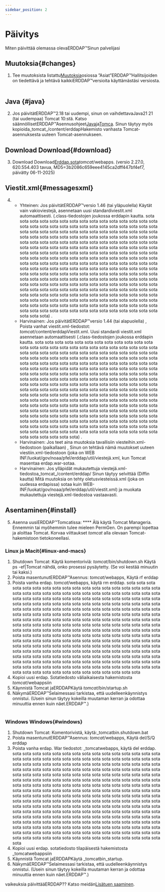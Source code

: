 ```yaml
---
sidebar_position: 2
---
```

# Päivitys
Miten päivittää olemassa olevaERDDAP™Sinun palvelijasi

## Muutoksia{#changes} 
1. Tee muutoksista listattu[Muutoksia](/changes)osiossa ”Asiat”ERDDAP™Hallitsijoiden on tiedettävä ja tehtävä kaikkiERDDAP™versioita käyttämästäsi versiosta.
     
## Java {#java} 
2. Jos päivitätERDDAP™2.18 tai uudempi, sinun on vaihdettavaJava21 21 (tai uudempaa) Tomcat 10:stä. Katso säännöllisetERDDAP™Asennusohjeet[Java](/docs/server-admin/deploy-install#java)ja[Tomca](/docs/server-admin/deploy-install#tomcat). Sinun täytyy myös kopioida_tomcat_/content/erddapHakemisto vanhasta Tomcat-asennuksesta uuteen Tomcat-asennukseen.

## Download Download{#download} 
3. Download Download[Erddap.sota](https://github.com/ERDDAP/erddap/releases/download/v2.27.0/erddap.war)_tomcat_/webapps.
     (versio 2.27.0, 620.554.403 tavua, MD5=3b2086c659eee4145ca2dff447bf4ef7, päivätty 06-11-2025) 
     
## Viestit.xml{#messagesxml} 
4. 
    * Yhteinen: Jos päivitätERDDAP™versio 1.46 (tai yläpuolella) Käytät vain vakioviestejä, asennetaan uusi standardiviestit.xml automaattisesti. (.class-tiedostojen joukossa erddapin kautta. sota sota sota sota sota sota sota sota sota sota sota sota sota sota sota sota sota sota sota sota sota sota sota sota sota sota sota sota sota sota sota sota sota sota sota sota sota sota sota sota sota sota sota sota sota sota sota sota sota sota sota sota sota sota sota sota sota sota sota sota sota sota sota sota sota sota sota sota sota sota sota sota sota sota sota sota sota sota sota sota sota sota sota sota sota sota sota sota sota sota sota sota sota sota sota sota sota sota sota sota sota sota sota sota sota sota sota sota sota sota sota sota sota sota sota sota sota sota sota sota sota sota sota sota sota sota sota sota sota sota sota sota sota sota sota sota sota sota sota sota sota sota sota sota sota sota sota sota sota sota sota sota sota sota sota sota sota sota sota sota sota sota sota sota sota sota sota sota sota sota sota sota sota sota sota sota sota sota sota sota sota sota sota sota sota sota sota sota sota sota sota sota sota sota sota sota sota sota sota sota sota sota sota sota sota sota sota sota sota sota sota sota sota sota sota sota sota sota sota sota sota sota sota sota sota sota sota sota sota sota sota sota sota sota sota sota sota sota sota sota sota sota sota sota sota sota sota sota sota sota sota sota sota sota sota sota) .
         
    * Harvinainen: Jos päivitätERDDAP™versio 1.44 (tai alapuolella) ,
Poista vanhat viestit.xml-tiedostot:
        _tomcat_/content/erddapViestit.xml.
Uusi standardi viestit.xml asennetaan automaattisesti (.class-tiedostojen joukossa erddapin kautta. sota sota sota sota sota sota sota sota sota sota sota sota sota sota sota sota sota sota sota sota sota sota sota sota sota sota sota sota sota sota sota sota sota sota sota sota sota sota sota sota sota sota sota sota sota sota sota sota sota sota sota sota sota sota sota sota sota sota sota sota sota sota sota sota sota sota sota sota sota sota sota sota sota sota sota sota sota sota sota sota sota sota sota sota sota sota sota sota sota sota sota sota sota sota sota sota sota sota sota sota sota sota sota sota sota sota sota sota sota sota sota sota sota sota sota sota sota sota sota sota sota sota sota sota sota sota sota sota sota sota sota sota sota sota sota sota sota sota sota sota sota sota sota sota sota sota sota sota sota sota sota sota sota sota sota sota sota sota sota sota sota sota sota sota sota sota sota sota sota sota sota sota sota sota sota sota sota sota sota sota sota sota sota sota sota sota sota sota sota sota sota sota sota sota sota sota sota sota sota sota sota sota sota sota sota sota sota sota sota sota sota sota sota sota sota sota sota sota sota sota sota sota sota sota sota sota sota sota sota sota sota sota sota sota sota sota sota sota sota sota sota sota sota sota sota sota sota sota sota sota sota sota sota sota sota sota) .
         
    * Harvinainen: Jos teet aina muutoksia tavallisiin viesteihin.xml-tiedostoon (paikallaan) ,
Sinun on tehtävä nämä muutokset uuteen viestiin.xml-tiedostoon (joka on
WEB INF/luokat/gov/noaa/pfel/erddap/util/viestejä.xml, kun Tomcat masentaa erdap.war-sotaa.
         
    * Harvinainen: Jos ylläpidät mukautettuja viestejä.xml-tiedostoa_tomcat_/content/erddap/
Sinun täytyy selvittää (Diffin kautta) Mitä muutoksia on tehty oletusviesteissä.xml (joka on uudessa erdapissa) sotaa kuin
WEB-INF/luokat/gov/noaa/pfel/erddap/util/viestit.xml) ja muokata mukautettuja viestejä.xml-tiedostoa vastaavasti.
         
## Asentaminen{#install} 
5. Asenna uusiERDDAP™Tomcatissa:
**** Älä käytä Tomcat Manageria. Ennemmin tai myöhemmin tulee mieleen PermGen. On parempi lopettaa ja aloittaa Tomcat.
Korvaa viittaukset _tomcat_ alla olevaan Tomcat-hakemistoon tietokoneellasi.
     
### Linux ja Macit{#linux-and-macs} 
1. Shutdown Tomcat: Käytä komentoriviä: _tomcat_/bin/shutdown.sh
Käytä ps -ef|Tomcat nähdä, onko prosessi pysäytetty. (Se voi kestää minuutin tai kaksi.) 
2. Poista masentunutERDDAP™Asennus: _tomcat_/webapps, Käytä
rf erddap
3. Poista vanha erdap. _tomcat_/webapps, käytä rm erddap. sota sota sota sota sota sota sota sota sota sota sota sota sota sota sota sota sota sota sota sota sota sota sota sota sota sota sota sota sota sota sota sota sota sota sota sota sota sota sota sota sota sota sota sota sota sota sota sota sota sota sota sota sota sota sota sota sota sota sota sota sota sota sota sota sota sota sota sota sota sota sota sota sota sota sota sota sota sota sota sota sota sota sota sota sota sota sota sota sota sota sota sota sota sota sota sota sota sota sota sota sota sota sota sota sota sota sota sota sota sota sota sota sota sota sota sota sota sota sota sota sota sota sota sota sota sota sota sota sota sota sota sota sota sota sota sota sota sota sota sota sota sota sota sota sota sota sota sota sota sota sota sota sota sota sota sota sota sota sota sota sota sota sota sota sota sota sota sota sota sota sota sota sota sota sota sota sota sota sota sota sota sota sota sota sota sota sota sota sota sota sota sota sota sota sota sota sota sota sota sota sota sota sota sota sota sota sota sota sota sota sota sota sota sota sota sota sota sota sota sota sota sota sota sota sota sota sota sota sota sota sota sota sota sota sota sota sota sota sota sota sota sota sota sota sota sota sota sota sota sota sota sota sota sota sota sota
4. Kopioi uusi erdap. Sotatiedosto väliaikaisesta hakemistosta _tomcat_/webappsiin
5. Käynnistä Tomcat jaERDDAPKäytä _tomcat_/bin/startup.sh
6. NäkymäERDDAP™Selaimessasi tarkistaa, että uudelleenkäynnistys onnistui.
     (Usein sinun täytyy kokeilla muutaman kerran ja odottaa minuuttia ennen kuin näet.ERDDAP™.)   
             
### Windows Windows{#windows} 
1. Shutdown Tomcat: Komentorivistä, käytä:_tomcatbin.shutdown.bat
2. Poista masentunutERDDAP™Asennus: _tomcat_/webapps, Käytä
del/S/Q erddap
3. Poista vanha erdap. War tiedostot: _tomcatwebapps, käytä del erddap. sota sota sota sota sota sota sota sota sota sota sota sota sota sota sota sota sota sota sota sota sota sota sota sota sota sota sota sota sota sota sota sota sota sota sota sota sota sota sota sota sota sota sota sota sota sota sota sota sota sota sota sota sota sota sota sota sota sota sota sota sota sota sota sota sota sota sota sota sota sota sota sota sota sota sota sota sota sota sota sota sota sota sota sota sota sota sota sota sota sota sota sota sota sota sota sota sota sota sota sota sota sota sota sota sota sota sota sota sota sota sota sota sota sota sota sota sota sota sota sota sota sota sota sota sota sota sota sota sota sota sota sota sota sota sota sota sota sota sota sota sota sota sota sota sota sota sota sota sota sota sota sota sota sota sota sota sota sota sota sota sota sota sota sota sota sota sota sota sota sota sota sota sota sota sota sota sota sota sota sota sota sota sota sota sota sota sota sota sota sota sota sota sota sota sota sota sota sota sota sota sota sota sota sota sota sota sota sota sota sota sota sota sota sota sota sota sota sota sota sota sota sota sota sota sota sota sota sota sota sota sota sota sota sota sota sota sota sota sota sota sota sota sota sota sota sota sota sota sota sota sota sota sota sota sota sota
4. Kopioi uusi erdap. sotatiedosto tilapäisestä hakemistosta _tomcatwebappsiin
5. Käynnistä Tomcat jaERDDAPKäytä _tomcatbin_startup.
6. NäkymäERDDAP™Selaimessasi tarkistaa, että uudelleenkäynnistys onnistui.
     (Usein sinun täytyy kokeilla muutaman kerran ja odottaa minuuttia ennen kuin näet.ERDDAP™.) 

vaikeuksia päivittääERDDAP?? Katso meidän[Lisätuen saaminen](/docs/intro#support).
